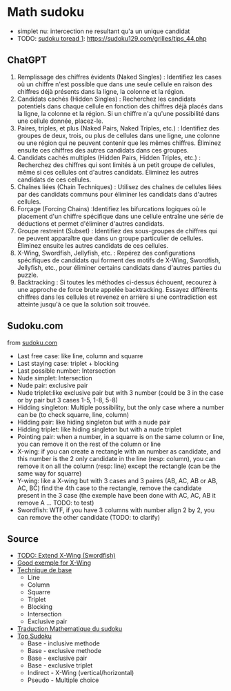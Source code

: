 # Math sudoku

- simplet nu: intercection ne resultant qu'a un unique candidat
- TODO: [sudoku toread 1]: https://sudoku129.com/grilles/tips_44.php

## ChatGPT

1. Remplissage des chiffres évidents (Naked Singles) : Identifiez les cases où un chiffre n'est possible que dans une seule cellule en raison des chiffres déjà présents dans la ligne, la colonne et la région.
2. Candidats cachés (Hidden Singles) : Recherchez les candidats potentiels dans chaque cellule en fonction des chiffres déjà placés dans la ligne, la colonne et la région. Si un chiffre n'a qu'une possibilité dans une cellule donnée, placez-le.
3. Paires, triples, et plus (Naked Pairs, Naked Triples, etc.) : Identifiez des groupes de deux, trois, ou plus de cellules dans une ligne, une colonne ou une région qui ne peuvent contenir que les mêmes chiffres. Éliminez ensuite ces chiffres des autres candidats dans ces groupes.
4. Candidats cachés multiples (Hidden Pairs, Hidden Triples, etc.) : Recherchez des chiffres qui sont limités à un petit groupe de cellules, même si ces cellules ont d'autres candidats. Éliminez les autres candidats de ces cellules.
5. Chaînes liées (Chain Techniques) : Utilisez des chaînes de cellules liées par des candidats communs pour éliminer les candidats dans d'autres cellules.
6. Forçage (Forcing Chains) :Identifiez les bifurcations logiques où le placement d'un chiffre spécifique dans une cellule entraîne une série de déductions et permet d'éliminer d'autres candidats.
7. Groupe restreint (Subset) : Identifiez des sous-groupes de chiffres qui ne peuvent apparaître que dans un groupe particulier de cellules. Éliminez ensuite les autres candidats de ces cellules.
8. X-Wing, Swordfish, Jellyfish, etc. : Repérez des configurations spécifiques de candidats qui forment des motifs de X-Wing, Swordfish, Jellyfish, etc., pour éliminer certains candidats dans d'autres parties du puzzle.
9. Backtracking : Si toutes les méthodes ci-dessus échouent, recourez à une approche de force brute appelée backtracking. Essayez différents chiffres dans les cellules et revenez en arrière si une contradiction est atteinte jusqu'à ce que la solution soit trouvée.

## Sudoku.com

from [sudoku.com]

- Last free case: like line, column and squarre
- Last staying case: triplet + blocking
- Last possible number: Intersection
- Nude simplet: Intersection
- Nude pair: exclusive pair
- Nude triplet:like exclusive pair but with 3 number (could be 3 in the case or by pair but 3 cases 1-5, 1-8, 5-8)
- Hidding singleton: Multiple possibility, but the only case where a number can be (to check squarre, line, column)
- Hidding pair: like hiding singleton but with a nude pair
- Hidding triplet: like hiding singleton but with a nude triplet
- Pointing pair: when a number, in a squarre is on the same column or line, you can remove it on the rest of the column or line
- X-wing: if you can create a rectangle with an number as candidate, and this number is the 2 only candidate in the line (resp: column), you can remove it on all the column (resp: line) except the rectangle (can be the same way for squarre)
- Y-wing: like a X-wing but with 3 cases and 3 paires (AB, AC, AB or AB, AC, BC) find the 4th case to the rectangle, remove the candidate present in the 3 case (the exemple have been done with AC, AC, AB it remove A ... TODO: to test)
- Swordfish: WTF, if you have 3 columns with number align 2 by 2, you can remove the other candidate (TODO: to clarify)

## Source

- [TODO: Extend X-Wing (Swordfish)]
- [Good exemple for X-Wing]
- [Technique de base]
  - Line
  - Column
  - Squarre
  - Triplet
  - Blocking
  - Intersection
  - Exclusive pair
- [Traduction Mathematique du sudoku]
- [Top Sudoku]
  - Base - inclusive methode
  - Base - exclusive methode
  - Base - exclusive pair
  - Base - exclusive triplet
  - Indirect -  X-Wing (vertical/horizontal)
  - Pseudo - Multiple choice

[sudoku toread 1]: https://sudoku129.com/grilles/tips_44.php
[TODO: Extend X-Wing (Swordfish)]: https://sudoku129.com/grilles/tips_42.php
[Good exemple for X-Wing]:https://sudoku129.com/grilles/tips_41.php
[sudoku.com]: https://sudoku.com/fr/regles-du-sudoku
[Technique de base]: https://www.youtube.com/watch?v=w4ROAs0MfBQ
[Top Sudoku]: https://www.top-sudoku.com/sudoku/fr/techniques-de-resolution.php
[Traduction Mathematique du sudoku]: https://accromath.uqam.ca/2014/02/jouer-efficacement-au-sudoku/
